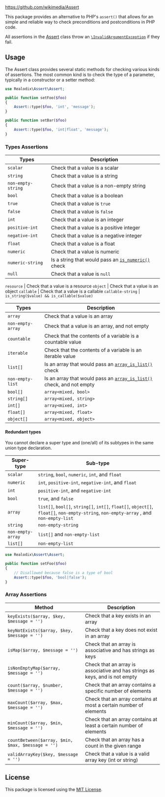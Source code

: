 https://github.com/wikimedia/Assert

This package provides an alternative to PHP's `assert()` that allows for an simple and reliable way
to check preconditions and postconditions in PHP code.

All assertions in the [Assert](src/Assert.php) class throw an [`\InvalidArgumentException`](https://www.php.net/manual/en/class.invalidargumentexception.php) if they fail.

Usage
-------

The Assert class provides several static methods for checking various kinds of assertions. The most
common kind is to check the type of a parameter, typically in a constructor or a setter method:

```php
use Realodix\Assert\Assert;

public function setFoo($foo)
{
    Assert::type($foo, 'int', 'message');
}

public function setBar($foo)
{
    Assert::type($foo, 'int|float', 'message');
}
```

### Types Assertions

Types     | Description
--------- | ------------------------------------------------------------------
`scalar`  | Check that a value is a scalar
`string`  | Check that a value is a string
`non-empty-string` | Check that a value is a non-empty string
`bool`    | Check that a value is a boolean
`true`    | Check that a value is `true`
`false`   | Check that a value is `false`
`int`     | Check that a value is an integer
`positive-int` | Check that a value is a positive integer
`negative-int` | Check that a value is a negative integer
`float`   | Check that a value is a float
`numeric` | Check that a value is numeric
`numeric-string` | Is a string that would pass an [`is_numeric()`][phpIsNumeric] check
`null`    | Check that a value is `null`

`resource` | Check that a value is a resource
`object`   | Check that a value is an object
`callable` | Check that a value is a callable
`callable-string` | `is_string($value) && is_callable($value)`

Types       | Description
----------- | ------------------------------------------------------------------
`array`     | Check that a value is an array
`non-empty-array` | Check that a value is an array, and not empty
`countable` | Check that the contents of a variable is a countable value
`iterable`  | Check that the contents of a variable is an iterable value
`list[]`    | Is an array that would pass an [`array_is_list()`][phpArrayIsList] check
`non-empty-list` | Is an array that would pass an [`array_is_list()`][phpArrayIsList] check, and not empty
`bool[]`    | `array<mixed, bool>`
`string[]`  | `array<mixed, string>`
`int[]`     | `array<mixed, int>`
`float[]`   | `array<mixed, float>`
`object[]`  | `array<mixed, object>`

#### Redundant types
You cannot declare a super type and (one/all) of its subtypes in the same union type declaration.

Super-type | Sub-type
---------- | -------------------------------------------------------------------
`scalar`   | `string`, `bool`, `numeric`, `int`, and  `float`
`numeric`  | `int`, `positive-int`, `negative-int`, and `float`
`int`      | `positive-int`, and `negative-int`
`bool`     | `true`, and  `false`
`array`    | `list[]`, `bool[]`, `string[]`, `int[]`, `float[]`, `object[]`, `float[]`, `non-empty-string`, `non-empty-array` , and `non-empty-list`
`string`   | `non-empty-string`
`non-empty-array` | `list[]` and `non-empty-list`
`list[]`   | `non-empty-list`

```php
use Realodix\Assert\Assert;

public function setFoo($foo)
{
    // Disallowed because false is a type of bool
    Assert::type($foo, 'bool|false');
}
```


### Array Assertions

Method                                             | Description
-------------------------------------------------- | ------------------------------------------------------------------
`keyExists($array, $key, $message = '')`           | Check that a key exists in an array
`keyNotExists($array, $key, $message = '')`        | Check that a key does not exist in an array
`isMap($array, $message = '')`                     | Check that an array is associative and has strings as keys
`isNonEmptyMap($array, $message = '')`             | Check that an array is associative and has strings as keys, and is not empty
`count($array, $number, $message = '')`            | Check that an array contains a specific number of elements
`maxCount($array, $max, $message = '')`            | Check that an array contains at most a certain number of elements
`minCount($array, $min, $message = '')`            | Check that an array contains at least a certain number of elements
`countBetween($array, $min, $max, $message = '')`  | Check that an array has a count in the given range
`validArrayKey($key, $message = '')`               | Check that a value is a valid array key (int or string)


## License

This package is licensed using the [MIT License](/LICENSE).


[phpArrayIsList]: https://www.php.net/manual/en/function.array-is-list.php
[phpIsCallable]: https://www.php.net/manual/en/function.is-callable.php
[phpIsNumeric]: https://www.php.net/manual/en/function.is-numeric.php
